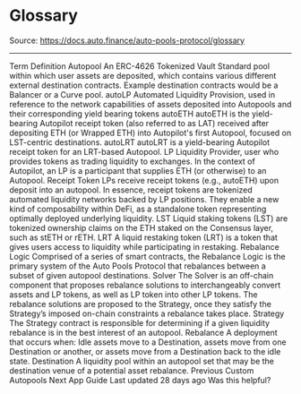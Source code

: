 # Glossary

Source: https://docs.auto.finance/auto-pools-protocol/glossary

---

Term
Definition
Autopool
An
ERC-4626
Tokenized Vault Standard pool within which user assets are deposited, which contains various different external destination contracts. Example destination contracts would be a Balancer or a Curve pool.
autoLP
Automated Liquidity Provision, used in reference to the network capabilities of assets deposited into Autopools and their corresponding yield bearing tokens
autoETH
autoETH is the yield-bearing Autopilot receipt token (also referred to as LAT) received after depositing ETH (or Wrapped ETH) into Autopilot's first Autopool, focused on LST-centric destinations.
autoLRT
autoLRT is a yield-bearing Autopilot receipt token for an LRT-based Autopool.
LP
Liquidity Provider, user who provides tokens as trading liquidity to exchanges. In the context of Autopilot, an LP is a participant that supplies ETH (or otherwise) to an Autopool.
Receipt Token
LPs receive receipt tokens (e.g., autoETH) upon deposit into an autopool. In essence, receipt tokens are tokenized automated liquidity networks backed by LP positions. They enable a new kind of composability within DeFi, as a standalone token representing optimally deployed underlying liquidity.
LST
Liquid staking tokens (LST) are tokenized ownership claims on the ETH staked on the Consensus layer, such as stETH or rETH.
LRT
A liquid restaking token (LRT) is a token that gives users access to liquidity while participating in restaking.
Rebalance Logic
Comprised of a series of smart contracts, the Rebalance Logic is the primary system of the Auto Pools Protocol that rebalances between a subset of given autopool destinations.
Solver
The Solver is an off-chain component that proposes rebalance solutions to interchangeably convert assets and LP tokens, as well as LP token into other LP tokens. The rebalance solutions are proposed to the Strategy, once they satisfy the Strategy’s imposed on-chain constraints a rebalance takes place.
Strategy
The Strategy contract is responsible for determining if a given liquidity rebalance is in the best interest of an autopool.
Rebalance
A deployment that occurs when: Idle assets move to a Destination, assets move from one Destination or another, or assets move from a Destination back to the idle state.
Destination
A liquidity pool within an autopool set that may be the destination venue of a potential asset rebalance.
Previous
Custom Autopools
Next
App Guide
Last updated
28 days ago
Was this helpful?